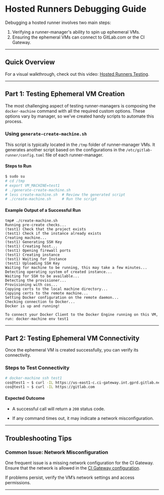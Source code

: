 # Hosted Runners Debugging Guide

Debugging a hosted runner involves two main steps:

1. Verifying a runner-manager's ability to spin up ephemeral VMs.
2. Ensuring the ephemeral VMs can connect to GitLab.com or the CI Gateway.

---

## Quick Overview

For a visual walkthrough, check out this video: [Hosted Runners Testing](https://youtu.be/vcTFFHOlDaA).

---

## Part 1: Testing Ephemeral VM Creation

The most challenging aspect of testing runner-managers is composing the `docker-machine` command with all the required custom options. These options vary by manager, so we've created handy scripts to automate this process.

### Using `generate-create-machine.sh`

This script is typically located in the `/tmp` folder of runner-manager VMs. It generates another script based on the configurations in the `/etc/gitlab-runner/config.toml` file of each runner-manager.

#### Steps to Run

```bash
$ sudo su
# cd /tmp
# export VM_MACHINE=test1
# ./generate-create-machine.sh
# less create-machine.sh  # Review the generated script
# ./create-machine.sh     # Run the script
```

#### Example Output of a Successful Run

```plaintext
tmp# ./create-machine.sh
Running pre-create checks...
(test1) Check that the project exists
(test1) Check if the instance already exists
Creating machine...
(test1) Generating SSH Key
(test1) Creating host...
(test1) Opening firewall ports
(test1) Creating instance
(test1) Waiting for Instance
(test1) Uploading SSH Key
Waiting for machine to be running, this may take a few minutes...
Detecting operating system of created instance...
Waiting for SSH to be available...
Detecting the provisioner...
Provisioning with cos...
Copying certs to the local machine directory...
Copying certs to the remote machine...
Setting Docker configuration on the remote daemon...
Checking connection to Docker...
Docker is up and running!

To connect your Docker Client to the Docker Engine running on this VM, run: docker-machine env test1
```

---

## Part 2: Testing Ephemeral VM Connectivity

Once the ephemeral VM is created successfully, you can verify its connectivity.

### Steps to Test Connectivity

```bash
# docker-machine ssh test1
cos@test1 ~ $ curl -IL https://us-east1-c.ci-gateway.int.gprd.gitlab.net:8989
cos@test1 ~ $ curl -IL https://gitlab.com
```

#### Expected Outcome

- A successful call will return a `200` status code.

- If any command times out, it may indicate a network misconfiguration.

---

## Troubleshooting Tips

### Common Issue: Network Misconfiguration

One frequent issue is a missing network configuration for the CI Gateway. Ensure that the network is allowed in the [CI Gateway configuration](https://ops.gitlab.net/gitlab-com/gl-infra/config-mgmt/-/blob/7a5022fafbcd268e34b3f08b4d86aea8699db328/environments/gprd/variables.tf#L224).

If problems persist, verify the VM’s network settings and access permissions.

---
